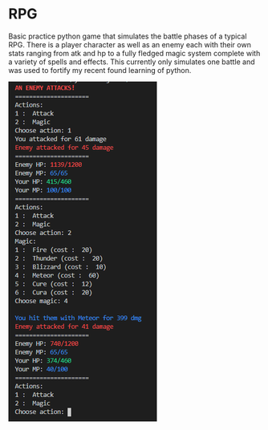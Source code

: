 # RPG
Basic practice python game that simulates the battle phases of a typical RPG. There is a player character as well as an enemy each with their own stats ranging from atk and hp to a fully fledged magic system complete with a variety of spells and effects. This currently only simulates one battle and was used to fortify my recent found learning of python.

![Screenshot](rpgGameplay.png)

